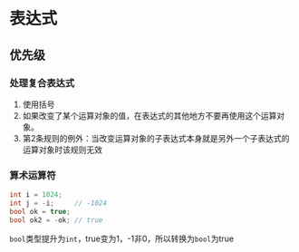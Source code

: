 表达式
=====

## 优先级

### 处理复合表达式

1. 使用括号
2. 如果改变了某个运算对象的值，在表达式的其他地方不要再使用这个运算对象。
3. 第2条规则的例外：当改变运算对象的子表达式本身就是另外一个子表达式的运算对象时该规则无效

### 算术运算符

```cpp
int i = 1024;
int j = -i;     // -1024
bool ok = true;
bool ok2 = -ok; // true
```

``bool``类型提升为``int``，true变为1，-1非0，所以转换为``bool``为true